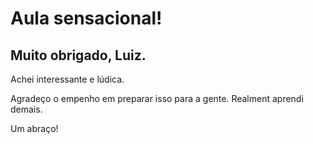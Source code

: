 # Aula sensacional!

## Muito obrigado, Luiz.

Achei interessante e lúdica.

Agradeço o empenho em preparar isso para a gente. Realment aprendi demais.

Um abraço!
